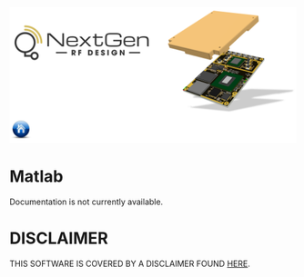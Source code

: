 [![logo](../BytePipe_Logo.png)](../../README.md)

# Matlab

Documentation is not currently available.

# DISCLAIMER

THIS SOFTWARE IS COVERED BY A DISCLAIMER FOUND [HERE](../../DISCLAIMER.md).
